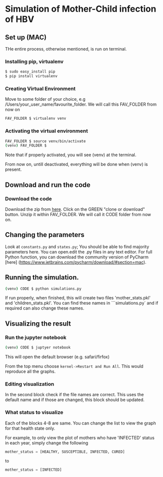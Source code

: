 # Simulation of Mother-Child infection of HBV

## Set up (MAC)
THe entire process, otherwise mentioned, is run on terminal.

### Installing pip, virtualenv

```bash
$ sudo easy_install pip
$ pip install virtualenv
```

### Creating Virtual Environment

Move to some folder of your choice, e.g /Users/your_user_name/favourite_folder.
We will call this FAV_FOLDER from now on

```bash
FAV_FOLDER $ virtualenv venv
```

### Activating the virtual environment

```bash
FAV_FOLDER $ source venv/bin/activate
(venv) FAV_FOLDER $
```
Note that if properly activated, you will see (venv) at the terminal.

From now on, untill deactivated, everything will be done when (venv)
is present.

## Download and run the code

### Download the code
Download the zip from [here](https://github.com/rajibchakravorty/hbv_simulation).
Click on the GREEN "clone or download" button. Unzip it within FAV_FOLDER.
We will call it CODE folder from now on.

## Changing the parameters
Look at ```constants.py``` and ```states.py```; You should be able to find majority
parameters here. You can open.edit the .py files in any text editor. For full Python
function, you can download the community version of PyCharm [here] (https://www.jetbrains.com/pycharm/download/#section=mac).

## Running the simulation.
```bash
(venv) CODE $ python simulations.py
```

If run properly, when finished, this will create two files 'mother_stats.pkl' and
'children_stats.pkl'. You can find these names in ```simulations.py` and if required
can also change these names.

## Visualizing the result

### Run the jupyter notebook

```bash
(venv) CODE $ juptyer notebook
```
This will open the default browser (e.g. safari/firfox)

From the top menu choose ```kernel->Restart and Run All```. This would reproduce
all the graphs.

### Editing visualization
In the second block check if the file names are correct. This uses the default name
and if those are changed, this block should be updated.

### What status to visualize
Each of the blocks 4-8 are same. You can change the list to view the graph for that
health state only.

For example, to only view the plot of mothers who have 'INFECTED' status in each year,
simply change the following

```python
mother_status = [HEALTHY, SUSCEPTIBLE, INFECTED, CURED]
```

to

```python
mother_status = [INFECTED]
```
